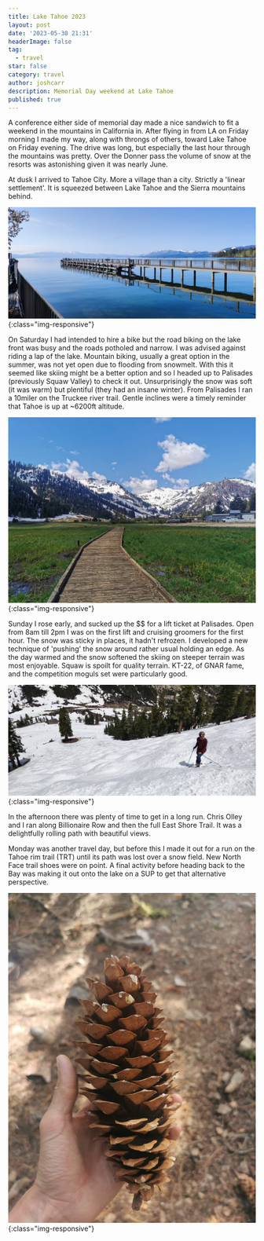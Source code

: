 ```yaml
---
title: Lake Tahoe 2023
layout: post
date: '2023-05-30 21:31'
headerImage: false
tag:
  - travel
star: false
category: travel
author: joshcarr
description: Memorial Day weekend at Lake Tahoe
published: true
---
```

A conference either side of memorial day made a nice sandwich to fit a weekend in the mountains in California in. After flying in from LA on Friday morning I made my way, along with throngs of others, toward Lake Tahoe on Friday evening. The drive was long, but especially the last hour through the mountains was pretty. Over the Donner pass the volume of snow at the resorts was astonishing given it was nearly June. 

At dusk I arrived to Tahoe City. More a village than a city. Strictly a 'linear settlement'. It is squeezed between Lake Tahoe and the Sierra mountains behind. 

![Tahoe Lake](/assets/images/Tahoe/lake.jpg){:class="img-responsive"}

On Saturday I had intended to hire a bike but the road biking on the lake front was busy and the roads potholed and narrow. I was advised against riding a lap of the lake. Mountain biking, usually a great option in the summer, was not yet open due to flooding from snowmelt. With this it seemed like skiing might be a better option and so I headed up to Palisades (previously Squaw Valley) to check it out. Unsurprisingly the snow was soft (it was warm) but plentiful (they had an insane winter). From Palisades I ran a 10miler on the Truckee river trail. Gentle inclines were a timely reminder that Tahoe is up at ~6200ft altitude.

![Running](/assets/images/Tahoe/run.jpg){:class="img-responsive"}

Sunday I rose early, and sucked up the $$ for a lift ticket at Palisades. Open from 8am till 2pm I was on the first lift and cruising groomers for the first hour. The snow was sticky in places, it hadn't refrozen. I developed a new technique of 'pushing' the snow around rather usual holding an edge. As the day warmed and the snow softened the skiing on steeper terrain was most enjoyable. Squaw is spoilt for quality terrain. KT-22, of GNAR fame, and the competition moguls set were particularly good.

![Skiing](/assets/images/Tahoe/ski.jpg){:class="img-responsive"}

In the afternoon there was plenty of time to get in a long run. Chris Olley and I ran along Billionaire Row and then the full East Shore Trail. It was a delightfully rolling path with beautiful views. 

Monday was another travel day, but before this I made it out for a run on the Tahoe rim trail (TRT) until its path was lost over a snow field. New North Face trail shoes were on point. A final activity before heading back to the Bay was making it out onto the lake on a SUP to get that alternative perspective.

![Pinecone](/assets/images/Tahoe/pinecone.jpg){:class="img-responsive"}

